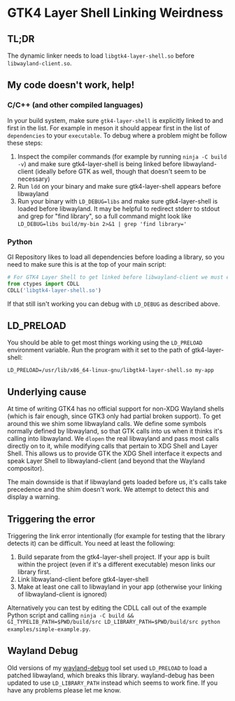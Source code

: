 # GTK4 Layer Shell Linking Weirdness

## TL;DR
The dynamic linker needs to load `libgtk4-layer-shell.so` before `libwayland-client.so`.

## My code doesn't work, help!
### C/C++ (and other compiled languages)
In your build system, make sure `gtk4-layer-shell` is explicitly linked to and first in the list. For example in meson it should appear first in the list of `dependencies` to your `executable`. To debug where a problem might be follow these steps:
1. Inspect the compiler commands (for example by running `ninja -C build -v`) and make sure gtk4-layer-shell is being linked before libwayland-client (ideally before GTK as well, though that doesn't seem to be necessary)
2. Run `ldd` on your binary and make sure gtk4-layer-shell appears before libwayland
3. Run your binary with `LD_DEBUG=libs` and make sure gtk4-layer-shell is loaded before libwayland. It may be helpful to redirect stderr to stdout and grep for "find library", so a full command might look like `LD_DEBUG=libs build/my-bin 2>&1 | grep 'find library='`

### Python
GI Repository likes to load all dependencies before loading a library, so you need to make sure this is at the top of your main script:
```python
# For GTK4 Layer Shell to get linked before libwayland-client we must explicitly load it before importing with gi
from ctypes import CDLL
CDLL('libgtk4-layer-shell.so')
```
If that still isn't working you can debug with `LD_DEBUG` as described above.

## LD_PRELOAD
You should be able to get most things working using the `LD_PRELOAD` environment variable. Run the program with it set to the path of gtk4-layer-shell:
```
LD_PRELOAD=/usr/lib/x86_64-linux-gnu/libgtk4-layer-shell.so my-app
```

## Underlying cause
At time of writing GTK4 has no official support for non-XDG Wayland shells (which is fair enough, since GTK3 only had partial broken support). To get around this we shim some libwayland calls. We define some symbols normally defined by libwayland, so that GTK calls into us when it thinks it's calling into libwayland. We `dlopen` the real libwayland and pass most calls directly on to it, while modifying calls that pertain to XDG Shell and Layer Shell. This allows us to provide GTK the XDG Shell interface it expects and speak Layer Shell to libwayland-client (and beyond that the Wayland compositor).

The main downside is that if libwayland gets loaded before us, it's calls take precedence and the shim doesn't work. We attempt to detect this and display a warning.

## Triggering the error
Triggering the link error intentionally (for example for testing that the library detects it) can be difficult. You need at least the following:
1. Build separate from the gtk4-layer-shell project. If your app is built within the project (even if it's a different executable) meson links our library first.
2. Link libwayland-client before gtk4-layer-shell
3. Make at least one call to libwayland in your app (otherwise your linking of libwayland-client is ignored)

Alternatively you can test by editing the CDLL call out of the example Python script and calling `ninja -C build && GI_TYPELIB_PATH=$PWD/build/src LD_LIBRARY_PATH=$PWD/build/src python examples/simple-example.py`.

## Wayland Debug
Old versions of my [wayland-debug](https://github.com/wmww/wayland-debug) tool set used `LD_PRELOAD` to load a patched libwayland, which breaks this library. wayland-debug has been updated to use `LD_LIBRARY_PATH` instead which seems to work fine. If you have any problems please let me know.
